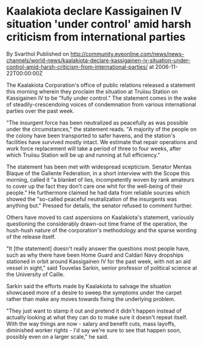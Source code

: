 # Kaalakiota declare Kassigainen IV situation 'under control' amid harsh criticism from international parties
By Svarthol
Published on http://community.eveonline.com/news/news-channels/world-news/kaalakiota-declare-kassigainen-iv-situation-under-control-amid-harsh-criticism-from-international-parties/ at 2006-11-22T00:00:00Z

The Kaalakiota Corporation's office of public relations released a statement this morning wherein they proclaim the situation at Truiisu Station on Kassigainen IV to be "fully under control." The statement comes in the wake of steadily-crescendoing voices of condemnation from various international parties over the past week.  
  
"The insurgent force has been neutralized as peacefully as was possible under the circumstances," the statement reads. "A majority of the people on the colony have been transported to safer havens, and the station's facilities have survived mostly intact. We estimate that repair operations and work force replacement will take a period of three to four weeks, after which Truiisu Station will be up and running at full efficiency."  
  
The statement has been met with widespread scepticism. Senator Mentas Blaque of the Gallente Federation, in a short interview with the Scope this morning, called it "a blanket of lies, incompetently woven by rank amateurs to cover up the fact they don't care one whit for the well-being of their people." He furthermore claimed he had data from reliable sources which showed the "so-called peaceful neutralization of the insurgents was anything but." Pressed for details, the senator refused to comment further.  
  
Others have moved to cast aspersions on Kaalakiota's statement, variously questioning the considerably drawn-out time frame of the operation, the hush-hush nature of the corporation's methodology and the sparse wording of the release itself.  
  
"It [the statement] doesn't really answer the questions most people have, such as why there have been Home Guard and Caldari Navy dropships stationed in orbit around Kassigainen IV for the past week, with not an aid vessel in sight," said Touvelas Sarkin, senior professor of political science at the University of Caille.  
  
Sarkin said the efforts made by Kaalakiota to salvage the situation showcased more of a desire to sweep the symptoms under the carpet rather than make any moves towards fixing the underlying problem.  
  
"They just want to stamp it out and pretend it didn't happen instead of actually looking at what they can do to make sure it doesn't repeat itself. With the way things are now - salary and benefit cuts, mass layoffs, diminished worker rights - I'd say we're sure to see that happen soon, possibly even on a larger scale," he said.

